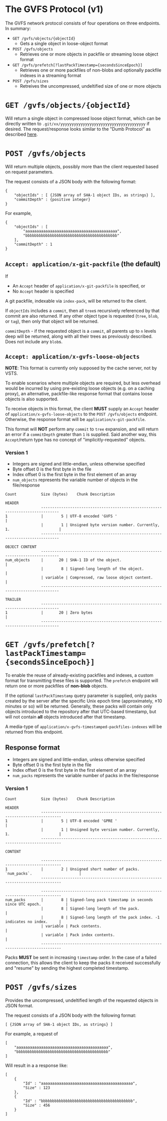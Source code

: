 # The GVFS Protocol (v1)

The GVFS network protocol consists of four operations on three endpoints. In summary:
* `GET /gvfs/objects/{objectId}`
  * Gets a single object in loose-object format
* `POST /gvfs/objects`
  * Retrieves one or more objects in packfile or streaming loose object format
* `GET /gvfs/prefetch[?lastPackTimestamp={secondsSinceEpoch}]`
  * Retrieves one or more packfiles of non-blobs and optionally packfile indexes in a streaming format
* `POST /gvfs/sizes`
  * Retreives the uncompressed, undeltified size of one or more objects

# `GET /gvfs/objects/{objectId}`
Will return a single object in compressed loose object format, which can be directly
written to `.git/xx/yyyyyyyyyyyyyyyyyyyyyyyyyyyyyyyyyyyyyy` if desired. The request/response looks
similar to the "Dumb Protocol" as described [here](https://git-scm.com/book/en/v2/Git-Internals-Transfer-Protocols).

# `POST /gvfs/objects`
Will return multiple objects, possibly more than the client requested based on request parameters.

The request consists of a JSON body with the following format:
```
{
    "objectIds" : [ {JSON array of SHA-1 object IDs, as strings} ],
    "commitDepth" : {positive integer}
}
```

For example,
```
{
    "objectIds" : [
        "aaaaaaaaaaaaaaaaaaaaaaaaaaaaaaaaaaaaaaaaa",
        "bbbbbbbbbbbbbbbbbbbbbbbbbbbbbbbbbbbbbbbbb"
    ],
    "commitDepth" : 1
}
```

## `Accept: application/x-git-packfile` (the default)

If
* An `Accept` header of  `application/x-git-packfile` is specified, or 
* No `Accept` header is specified

A git packfile, indexable via `index-pack`, will be returned to the client.

If `objectIds` includes a `commit`, then all `tree`s recursively referenced by that commit are also returned. 
If any other object type is requested (`tree`, `blob`, or `tag`), then only that object will be returned.

`commitDepth` - if the requested object is a `commit`, all parents up to `n` levels deep will be returned, along
with all their trees as previously described. Does not include any `blob`s.

## `Accept: application/x-gvfs-loose-objects`

**NOTE**: This format is currently only supposed by the cache server, not by VSTS.

To enable scenarios where multiple objects are required, but less overhead would be incurred by using pre-existing
loose objects (e.g. on a caching proxy), an alternative, packfile-like response format that contains loose objects 
is also supported.

To receive objects in this format, the client **MUST** supply an `Accept` header of `application/x-gvfs-loose-objects` 
to the `POST /gvfs/objects` endpoint. Otherwise, the response format will be `application/x-git-packfile`.

This format will **NOT** perform any `commit` to `tree` expansion, and will return an error if a `commitDepth`
greater than `1` is supplied. Said another way, this `Accept`/return type has no concept of "implicitly-requested"
objects.

### Version 1
* Integers are signed and little-endian, unless otherwise specified
* Byte offset 0 is the first byte in the file
* Index offset 0 is the first byte in the first element of an array
* `num_objects` represents the variable number of objects in the file/response

```
Count           Size (bytes)    Chunk Description

HEADER
                ------------------------------------------------------------------------------
1               |        5 | UTF-8 encoded 'GVFS '                                            |
                |        1 | Unsigned byte version number. Currently, 1.                      |
                ------------------------------------------------------------------------------

OBJECT CONTENT
                ------------------------------------------------------------------------------
num_objects     |       20 | SHA-1 ID of the object.                                          |
                |        8 | Signed-long length of the object.                                |
                | variable | Compressed, raw loose object content.                            |
                ------------------------------------------------------------------------------

TRAILER
                ------------------------------------------------------------------------------
1               |       20 | Zero bytes                                                       |
                ------------------------------------------------------------------------------
```

# `GET /gvfs/prefetch[?lastPackTimestamp={secondsSinceEpoch}]`

To enable the reuse of already-existing packfiles and indexes, a custom format for transmitting these files
is supported. The `prefetch` endpoint will return one or more packfiles of **non-blob** objects.  

If the optional `lastPackTimestamp` query parameter is supplied, only packs created by the server
after the specific Unix epoch time (approximately, ±10 minutes or so) will be returned. Generally, these packs 
will contain only objects introduced to the repository after that UTC-based timestamp, but will not contain
**all** objects introduced after that timestamp.

A media-type of `application/x-gvfs-timestamped-packfiles-indexes` will be returned from this endpoint.

## Response format

* Integers are signed and little-endian, unless otherwise specified
* Byte offset 0 is the first byte in the file
* Index offset 0 is the first byte in the first element of an array
* `num_packs` represents the variable number of packs in the file/response

### Version 1

```
Count           Size (bytes)    Chunk Description

HEADER
                -------------------------------------------------------------------------------
1               |        5 | UTF-8 encoded 'GPRE '                                            |
                |        1 | Unsigned byte version number. Currently, 1.                      |
                -------------------------------------------------------------------------------

CONTENT

                -------------------------------------------------------------------------------
1               |        2 | Unsigned short number of packs. `num_packs`.                     |
                -------------------------------------------------------------------------------

                -------------------------------------------------------------------------------
num_packs       |        8 | Signed-long pack timestamp in seconds since UTC epoch.           |
                |        8 | Signed-long length of the pack.                                  |
                |        8 | Signed-long length of the pack index. -1 indicates no index.     |
                | variable | Pack contents.                                                   |
                | variable | Pack index contents.                                             |
                -------------------------------------------------------------------------------
```

Packs **MUST** be sent in increasing `timestamp` order. In the case of a failed connection, this allows the 
client to keep the packs it received successfully and "resume" by sending the highest completed timestamp.

# `POST /gvfs/sizes`
Provides the uncompressed, undeltified length of the requested objects in JSON format.

The request consists of a JSON body with the following format:
```
[ {JSON array of SHA-1 object IDs, as strings} ]
```

For example, a request of
```
[
    "aaaaaaaaaaaaaaaaaaaaaaaaaaaaaaaaaaaaaaaaa",
    "bbbbbbbbbbbbbbbbbbbbbbbbbbbbbbbbbbbbbbbbb"
]
```

Will result in a a response like:
```
[
    {
        "Id" : "aaaaaaaaaaaaaaaaaaaaaaaaaaaaaaaaaaaaaaaaa",
        "Size" : 123
    },
    {
        "Id" : "bbbbbbbbbbbbbbbbbbbbbbbbbbbbbbbbbbbbbbbbb",
        "Size" : 456
    }
]
```
